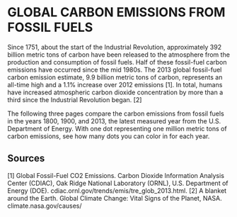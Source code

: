 # GLOBAL CARBON EMISSIONS FROM FOSSIL FUELS

Since 1751, about the start of the Industrial Revolution, approximately 392 billion metric tons of carbon have been released to the atmosphere from the production and consumption of fossil fuels. Half of these fossil-fuel carbon emissions have occurred since the mid 1980s. The 2013 global fossil-fuel carbon emission estimate, 9.9 billion metric tons of carbon, represents an all-time high and a 1.1% increase over 2012 emissions [1]. In total, humans have increased atmospheric carbon dioxide concentration by more than a third since the Industrial Revolution began. [2]

The following three pages compare the carbon emissions from fossil fuels in the years 1800, 1900, and 2013, the latest measured year from the U.S. Department of Energy. With one dot representing one million metric tons of carbon emissions, see how many dots you can color in for each year.

## Sources

[1] Global Fossil-Fuel CO2 Emissions. Carbon Dioxide Information Analysis Center (CDIAC), Oak Ridge National Laboratory (ORNL), U.S. Department of Energy (DOE). cdiac.ornl.gov/trends/emis/tre_glob_2013.html.
[2] A blanket around the Earth. Global Climate Change: Vital Signs of the Planet, NASA. climate.nasa.gov/causes/
